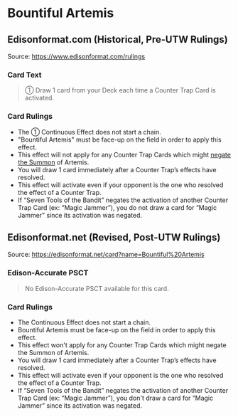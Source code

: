 # Bountiful Artemis

## Edisonformat.com (Historical, Pre-UTW Rulings)

Source: https://www.edisonformat.com/rulings

### Card Text

> ① Draw 1 card from your Deck each time a Counter Trap Card is activated.

### Card Rulings

*   The ① Continuous Effect does not start a chain.
*   "Bountiful Artemis" must be face-up on the field in order to apply this effect.
*   This effect will not apply for any Counter Trap Cards which might [negate the Summon](https://www.edisonformat.com/summons.html) of Artemis.
*   You will draw 1 card immediately after a Counter Trap’s effects have resolved.
*   This effect will activate even if your opponent is the one who resolved the effect of a Counter Trap.
*   If “Seven Tools of the Bandit” negates the activation of another Counter Trap Card (ex: “Magic Jammer”), you do not draw a card for “Magic Jammer” since its activation was negated.

## Edisonformat.net (Revised, Post-UTW Rulings)

Source: https://edisonformat.net/card?name=Bountiful%20Artemis

### Edison-Accurate PSCT

> No Edison-Accurate PSCT available for this card.

### Card Rulings

*   The Continuous Effect does not start a chain.
*   Bountiful Artemis must be face-up on the field in order to apply this effect.
*   This effect won't apply for any Counter Trap Cards which might negate the Summon of Artemis.
*   You will draw 1 card immediately after a Counter Trap’s effects have resolved.
*   This effect will activate even if your opponent is the one who resolved the effect of a Counter Trap.
*   If “Seven Tools of the Bandit” negates the activation of another Counter Trap Card (ex: “Magic Jammer”), you don't draw a card for “Magic Jammer” since its activation was negated.
            